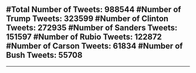 #Total Number of Tweets: 988544 
#Number of Trump Tweets: 323599
#Number of Clinton Tweets: 272935
#Number of Sanders Tweets: 151597
#Number of Rubio Tweets: 122872
#Number of Carson Tweets: 61834
#Number of Bush Tweets: 55708
---
---
